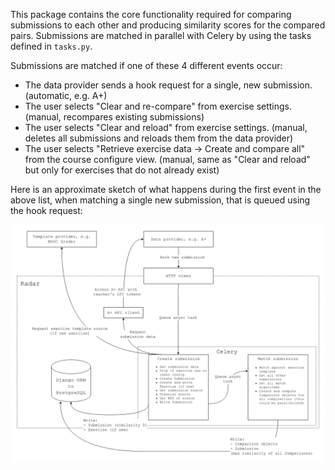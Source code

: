 This package contains the core functionality required for comparing submissions to each other and producing similarity scores for the compared pairs.
Submissions are matched in parallel with Celery by using the tasks defined in `tasks.py`.

Submissions are matched if one of these 4 different events occur:

* The data provider sends a hook request for a single, new submission. (automatic, e.g. A+)
* The user selects "Clear and re-compare" from exercise settings. (manual, recompares existing submissions)
* The user selects "Clear and reload" from exercise settings. (manual, deletes all submissions and reloads them from the data provider)
* The user selects "Retrieve exercise data -> Create and compare all" from the course configure view. (manual, same as "Clear and reload" but only for exercises that do not already exist)

Here is an approximate sketch of what happens during the first event in the above list, when matching a single new submission, that is queued using the hook request:

![alt text](./matcher.png)

